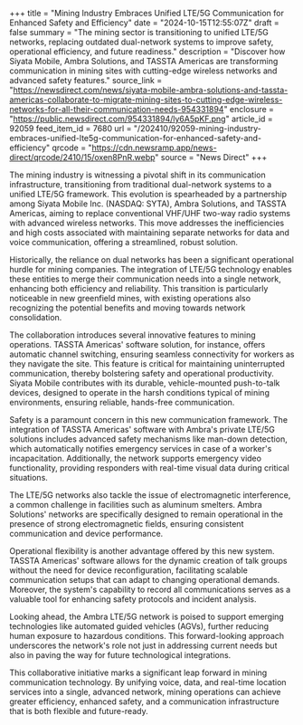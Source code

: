 +++
title = "Mining Industry Embraces Unified LTE/5G Communication for Enhanced Safety and Efficiency"
date = "2024-10-15T12:55:07Z"
draft = false
summary = "The mining sector is transitioning to unified LTE/5G networks, replacing outdated dual-network systems to improve safety, operational efficiency, and future readiness."
description = "Discover how Siyata Mobile, Ambra Solutions, and TASSTA Americas are transforming communication in mining sites with cutting-edge wireless networks and advanced safety features."
source_link = "https://newsdirect.com/news/siyata-mobile-ambra-solutions-and-tassta-americas-collaborate-to-migrate-mining-sites-to-cutting-edge-wireless-networks-for-all-their-communication-needs-954331894"
enclosure = "https://public.newsdirect.com/954331894/ly6A5pKF.png"
article_id = 92059
feed_item_id = 7680
url = "/202410/92059-mining-industry-embraces-unified-lte5g-communication-for-enhanced-safety-and-efficiency"
qrcode = "https://cdn.newsramp.app/news-direct/qrcode/2410/15/oxen8PnR.webp"
source = "News Direct"
+++

<p>The mining industry is witnessing a pivotal shift in its communication infrastructure, transitioning from traditional dual-network systems to a unified LTE/5G framework. This evolution is spearheaded by a partnership among Siyata Mobile Inc. (NASDAQ: SYTA), Ambra Solutions, and TASSTA Americas, aiming to replace conventional VHF/UHF two-way radio systems with advanced wireless networks. This move addresses the inefficiencies and high costs associated with maintaining separate networks for data and voice communication, offering a streamlined, robust solution.</p><p>Historically, the reliance on dual networks has been a significant operational hurdle for mining companies. The integration of LTE/5G technology enables these entities to merge their communication needs into a single network, enhancing both efficiency and reliability. This transition is particularly noticeable in new greenfield mines, with existing operations also recognizing the potential benefits and moving towards network consolidation.</p><p>The collaboration introduces several innovative features to mining operations. TASSTA Americas' software solution, for instance, offers automatic channel switching, ensuring seamless connectivity for workers as they navigate the site. This feature is critical for maintaining uninterrupted communication, thereby bolstering safety and operational productivity. Siyata Mobile contributes with its durable, vehicle-mounted push-to-talk devices, designed to operate in the harsh conditions typical of mining environments, ensuring reliable, hands-free communication.</p><p>Safety is a paramount concern in this new communication framework. The integration of TASSTA Americas' software with Ambra's private LTE/5G solutions includes advanced safety mechanisms like man-down detection, which automatically notifies emergency services in case of a worker's incapacitation. Additionally, the network supports emergency video functionality, providing responders with real-time visual data during critical situations.</p><p>The LTE/5G networks also tackle the issue of electromagnetic interference, a common challenge in facilities such as aluminum smelters. Ambra Solutions' networks are specifically designed to remain operational in the presence of strong electromagnetic fields, ensuring consistent communication and device performance.</p><p>Operational flexibility is another advantage offered by this new system. TASSTA Americas' software allows for the dynamic creation of talk groups without the need for device reconfiguration, facilitating scalable communication setups that can adapt to changing operational demands. Moreover, the system's capability to record all communications serves as a valuable tool for enhancing safety protocols and incident analysis.</p><p>Looking ahead, the Ambra LTE/5G network is poised to support emerging technologies like automated guided vehicles (AGVs), further reducing human exposure to hazardous conditions. This forward-looking approach underscores the network's role not just in addressing current needs but also in paving the way for future technological integrations.</p><p>This collaborative initiative marks a significant leap forward in mining communication technology. By unifying voice, data, and real-time location services into a single, advanced network, mining operations can achieve greater efficiency, enhanced safety, and a communication infrastructure that is both flexible and future-ready.</p>